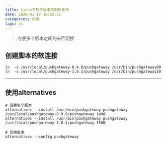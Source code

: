 ```yaml
---
title: Linux下软件版本控制的使用
date: 2020-01-17 16:52:22
categories: 系统
tags: os
---
```


> 方便多个版本之间的来回切换

<!-- more -->

## 创建脚本的软连接
```
ln  -s /usr/local/pushgateway-0.9.0/pushgateway /usr/bin/pushgateway09
ln  -s /usr/local/pushgateway-1.0.1/pushgateway /usr/bin/pushgateway10
```

---

## 使用alternatives
```
# 设置多个版本
alternatives --install /usr/bin/pushgateway pushgateway /usr/local/pushgateway-0.9.0/pushgateway 1400
alternatives --install /usr/bin/pushgateway pushgateway /usr/local/pushgateway-1.0.1/pushgateway 1500

# 切换版本
alternatives --config pushgateway
```